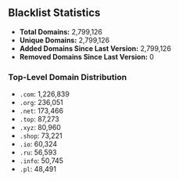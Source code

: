 ## Blacklist Statistics

- **Total Domains:** 2,799,126
- **Unique Domains:** 2,799,126
- **Added Domains Since Last Version:** 2,799,126
- **Removed Domains Since Last Version:** 0

### Top-Level Domain Distribution

-  `.com`: 1,226,839
-  `.org`: 236,051
-  `.net`: 173,466
-  `.top`: 87,273
-  `.xyz`: 80,960
-  `.shop`: 73,221
-  `.io`: 60,324
-  `.ru`: 56,593
-  `.info`: 50,745
-  `.pl`: 48,491

